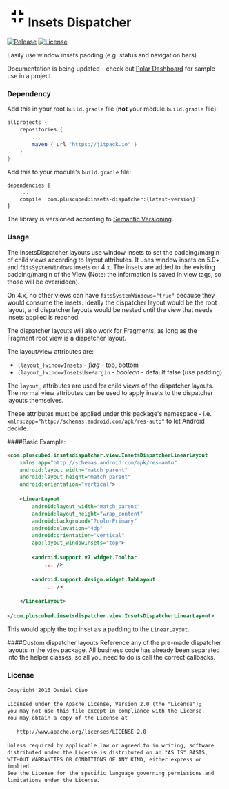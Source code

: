 ![Icon](./icon.png)Insets Dispatcher
===================

[![Release](https://jitpack.io/v/com.pluscubed/insets-dispatcher.svg)](https://jitpack.io/#com.pluscubed/insets-dispatcher)  [![License](https://img.shields.io/github/license/pluscubed/insets-dispatcher.svg)](https://www.apache.org/licenses/LICENSE-2.0.html)

Easily use window insets padding (e.g. status and navigation bars)

Documentation is being updated - check out [Polar Dashboard](https://github.com/afollestad/polar-dashboard) for sample use in a project.

### Dependency

Add this in your root `build.gradle` file (**not** your module `build.gradle` file):

```gradle
allprojects {
	repositories {
		...
		maven { url "https://jitpack.io" }
	}
}
```

Add this to your module's `build.gradle` file:

```Gradle
dependencies {
	...
	compile 'com.pluscubed:insets-dispatcher:{latest-version}'
}
```

The library is versioned according to [Semantic Versioning](http://semver.org/).

### Usage

The InsetsDispatcher layouts use window insets to set the padding/margin of child views according to layout attributes. It uses window insets on 5.0+ and `fitsSystemWindows` insets on 4.x. The insets are added to the existing padding/margin of the View (Note: the information is saved in view tags, so those will be overridden).

On 4.x, no other views can have `fitsSystemWindows="true"` because they would consume the insets. Ideally the dispatcher layout would be the root layout, and dispatcher layouts would be nested until the view that needs insets applied is reached.

The dispatcher layouts will also work for Fragments, as long as the Fragment root view is a dispatcher layout.

The layout/view attributes are:
- `(layout_)windowInsets` - _flag_ - top, bottom
- `(layout_)windowInsetsUseMargin` - _boolean_ - default false (use padding)

The `layout_` attributes are used for child views of the dispatcher layouts. The normal view attributes can be used to apply insets to the dispatcher layouts themselves. 

These attributes must be applied under this package's namespace - i.e. `xmlns:app="http://schemas.android.com/apk/res-auto"` to let Android decide.

####Basic Example:

```xml
<com.pluscubed.insetsdispatcher.view.InsetsDispatcherLinearLayout
    xmlns:app="http://schemas.android.com/apk/res-auto"
    android:layout_width="match_parent"
    android:layout_height="match_parent"
    android:orientation="vertical">

    <LinearLayout
        android:layout_width="match_parent"
        android:layout_height="wrap_content"
        android:background="?colorPrimary"
        android:elevation="4dp"
        android:orientation="vertical"
        app:layout_windowInsets="top">

        <android.support.v7.widget.Toolbar
            ... />
            
        <android.support.design.widget.TabLayout
            ... />

    </LinearLayout>

</com.pluscubed.insetsdispatcher.view.InsetsDispatcherLinearLayout>

```
This would apply the top inset as a padding to the `LinearLayout`.

####Custom dispatcher layouts
Reference any of the pre-made dispatcher layouts in the `view` package. All business code has already been separated into the helper classes, so all you need to do is call the correct callbacks.

### License

```
Copyright 2016 Daniel Ciao

Licensed under the Apache License, Version 2.0 (the "License");
you may not use this file except in compliance with the License.
You may obtain a copy of the License at

   http://www.apache.org/licenses/LICENSE-2.0

Unless required by applicable law or agreed to in writing, software
distributed under the License is distributed on an "AS IS" BASIS,
WITHOUT WARRANTIES OR CONDITIONS OF ANY KIND, either express or implied.
See the License for the specific language governing permissions and
limitations under the License.
```
